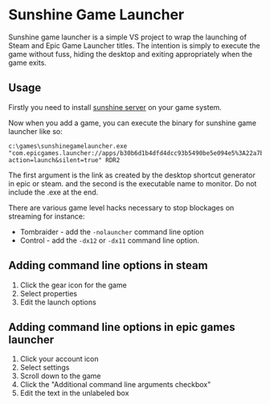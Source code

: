﻿# Sunshine Game Launcher

Sunshine game launcher is a simple VS project to wrap the launching of Steam and 
Epic Game Launcher titles. The intention is simply to execute the game without fuss,
hiding the desktop and exiting appropriately when the game exits.

## Usage 

Firstly you need to install [sunshine server](https://docs.lizardbyte.dev/projects/sunshine/en/latest/about/overview.html) on your game system. 

Now when you add a game, you can execute the binary for sunshine game launcher like so:

```
c:\games\sunshinegamelauncher.exe "com.epicgames.launcher://apps/b30b6d1b4dfd4dcc93b5490be5e094e5%3A22a7b503221442daa2fb16ad37b6ccbf%3AHeather?action=launch&silent=true" RDR2
```

The first argument is the link as created by the desktop shortcut generator in epic or steam. and the second is the executable name to monitor. Do not include the .exe at the end. 

There are various game level hacks necessary to stop blockages on streaming for instance:

 - Tombraider - add the ```-nolauncher``` command line option
 - Control - add the ```-dx12``` or ```-dx11``` command line option. 

 ## Adding command line options in steam 

  1. Click the gear icon for the game
  1. Select properties
  1. Edit the launch options
  
## Adding command line options in epic games launcher 

  1. Click your account icon
  1. Select settings 
  1. Scroll down to the game 
  1. Click the "Additional command line arguments checkbox"
  1. Edit the text in the unlabeled box
